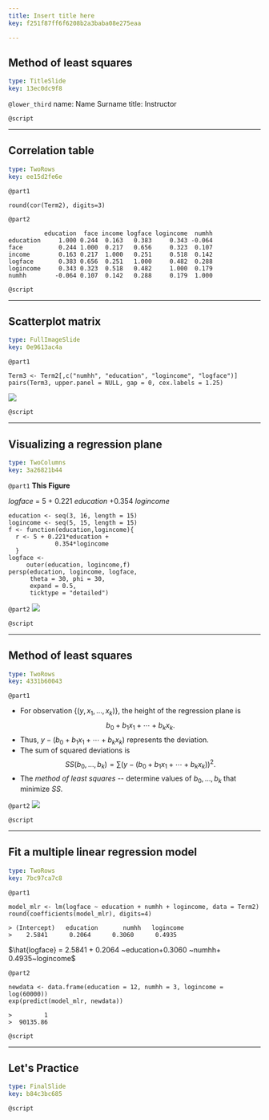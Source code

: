 ```yaml
---
title: Insert title here
key: f251f87ff6f6208b2a3baba08e275eaa

---
```

## Method of least squares

```yaml
type: TitleSlide
key: 13ec0dc9f8
```





`@lower_third`
name: Name Surname
title: Instructor

`@script`




---
## Correlation table

```yaml
type: TwoRows
key: ee15d2fe6e
```

`@part1`
```
round(cor(Term2), digits=3)
```

`@part2`
```
          education  face income logface logincome  numhh
education     1.000 0.244  0.163   0.383     0.343 -0.064
face          0.244 1.000  0.217   0.656     0.323  0.107
income        0.163 0.217  1.000   0.251     0.518  0.142
logface       0.383 0.656  0.251   1.000     0.482  0.288
logincome     0.343 0.323  0.518   0.482     1.000  0.179
numhh        -0.064 0.107  0.142   0.288     0.179  1.000
```




`@script`




---
## Scatterplot matrix

```yaml
type: FullImageSlide
key: 0e9613ac4a
```

`@part1`
```
Term3 <- Term2[,c("numhh", "education", "logincome", "logface")]
pairs(Term3, upper.panel = NULL, gap = 0, cex.labels = 1.25)
```
![](https://assets.datacamp.com/production/repositories/2610/datasets/6e496c2af706c1d1889671206e7256d402dabe00/Ch3ScatterplotMatrixA.png)





`@script`




---
## Visualizing a regression plane

```yaml
type: TwoColumns
key: 3a26821b44
```

`@part1`
**This Figure**

*logface* = 5 + 0.221 *education* +0.354 *logincome*

```
education <- seq(3, 16, length = 15)
logincome <- seq(5, 15, length = 15)
f <- function(education,logincome){ 
  r <- 5 + 0.221*education + 
             0.354*logincome
  }
logface <- 
     outer(education, logincome,f)
persp(education, logincome, logface, 
      theta = 30, phi = 30, 
      expand = 0.5, 
      ticktype = "detailed")
```

`@part2`
![](https://assets.datacamp.com/production/repositories/2610/datasets/65af12e346237f01d770c86d32ec484c8bb02127/Ch3RegressionPlane.png)




`@script`




---
## Method of least squares

```yaml
type: TwoRows
key: 4331b60043
```

`@part1`
-  For observation $\{(y, x_1, \ldots, x_k)\}$,   the height of the regression plane is $$b_0 + b_1 x_1 + \cdots + b_k x_k .$$
-  Thus, $y - (b_0 + b_1 x_1 + \cdots + b_k x_k)$ represents the deviation.
- The sum of squared deviations is $$SS(b_0, \ldots, b_k) = \sum (y - (b_0 + b_1 x_1 + \cdots + b_k x_k))^2 .$$
- The *method of least squares* -- determine values of $b_0, \ldots, b_k$ that minimize $SS$.

`@part2`
![](https://assets.datacamp.com/production/repositories/2610/datasets/96cd1706aed99fc70a4979990323cc01313f0621/Ch3RegressionPlane2.png)




`@script`




---
## Fit a multiple linear regression model

```yaml
type: TwoRows
key: 7bc97ca7c8
```

`@part1`
```
model_mlr <- lm(logface ~ education + numhh + logincome, data = Term2)
round(coefficients(model_mlr), digits=4)
```
```
> (Intercept)   education       numhh   logincome 
>    2.5841      0.2064      0.3060      0.4935 
```

$\hat{logface} = 2.5841 + 0.2064 ~education+0.3060 ~numhh+ 0.4935~logincome$

`@part2`
```
newdata <- data.frame(education = 12, numhh = 3, logincome = log(60000))
exp(predict(model_mlr, newdata))
```

```
>         1 
>  90135.86 
```




`@script`




---
## Let's Practice

```yaml
type: FinalSlide
key: b84c3bc685
```






`@script`



